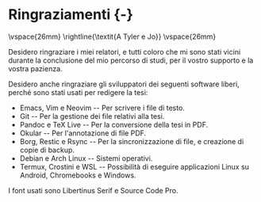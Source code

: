 # Ringraziamenti {-}

\vspace{26mm}
\rightline{\textit{A Tyler e Jo}}
\vspace{26mm}

Desidero ringraziare i miei relatori, e tutti coloro che mi sono stati vicini durante la conclusione del mio percorso di studi, per il vostro supporto e la vostra pazienza.

Desidero anche ringraziare gli sviluppatori dei seguenti software liberi, perché sono stati usati per redigere la tesi:

- Emacs, Vim e Neovim -- Per scrivere i file di testo.
- Git -- Per la gestione dei file relativi alla tesi.
- Pandoc e TeX Live -- Per la conversione della tesi in PDF.
- Okular -- Per l'annotazione di file PDF.
- Borg, Restic e Rsync -- Per la sincronizzazione di file, e creazione di copie di backup.
- Debian e Arch Linux -- Sistemi operativi.
- Termux, Crostini e WSL -- Possibilità di eseguire applicazioni Linux su Android, Chromebooks e Windows.

I font usati sono Libertinus Serif e Source Code Pro.
